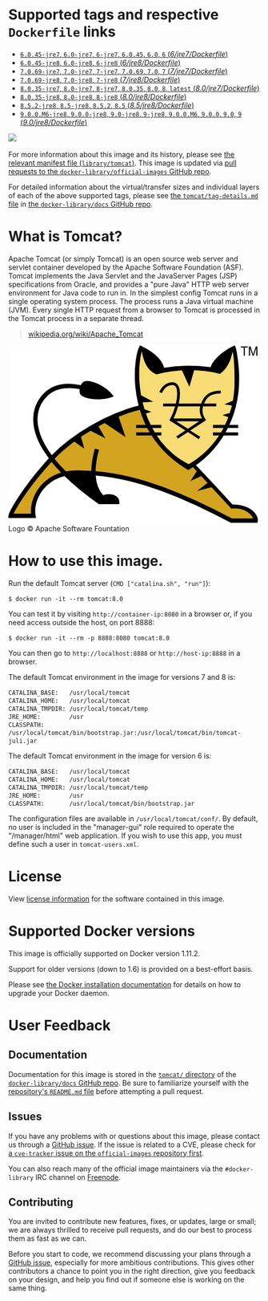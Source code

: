 # Supported tags and respective `Dockerfile` links

-	[`6.0.45-jre7`, `6.0-jre7`, `6-jre7`, `6.0.45`, `6.0`, `6` (*6/jre7/Dockerfile*)](https://github.com/docker-library/tomcat/blob/ec75141e3cb6276b07d66c16042152e2d4de119c/6/jre7/Dockerfile)
-	[`6.0.45-jre8`, `6.0-jre8`, `6-jre8` (*6/jre8/Dockerfile*)](https://github.com/docker-library/tomcat/blob/ec75141e3cb6276b07d66c16042152e2d4de119c/6/jre8/Dockerfile)
-	[`7.0.69-jre7`, `7.0-jre7`, `7-jre7`, `7.0.69`, `7.0`, `7` (*7/jre7/Dockerfile*)](https://github.com/docker-library/tomcat/blob/ec75141e3cb6276b07d66c16042152e2d4de119c/7/jre7/Dockerfile)
-	[`7.0.69-jre8`, `7.0-jre8`, `7-jre8` (*7/jre8/Dockerfile*)](https://github.com/docker-library/tomcat/blob/ec75141e3cb6276b07d66c16042152e2d4de119c/7/jre8/Dockerfile)
-	[`8.0.35-jre7`, `8.0-jre7`, `8-jre7`, `8.0.35`, `8.0`, `8`, `latest` (*8.0/jre7/Dockerfile*)](https://github.com/docker-library/tomcat/blob/d08341e2ed934abd7ff1baa0c26d6eac4f45f73a/8.0/jre7/Dockerfile)
-	[`8.0.35-jre8`, `8.0-jre8`, `8-jre8` (*8.0/jre8/Dockerfile*)](https://github.com/docker-library/tomcat/blob/d08341e2ed934abd7ff1baa0c26d6eac4f45f73a/8.0/jre8/Dockerfile)
-	[`8.5.2-jre8`, `8.5-jre8`, `8.5.2`, `8.5` (*8.5/jre8/Dockerfile*)](https://github.com/docker-library/tomcat/blob/d08341e2ed934abd7ff1baa0c26d6eac4f45f73a/8.5/jre8/Dockerfile)
-	[`9.0.0.M6-jre8`, `9.0.0-jre8`, `9.0-jre8`, `9-jre8`, `9.0.0.M6`, `9.0.0`, `9.0`, `9` (*9.0/jre8/Dockerfile*)](https://github.com/docker-library/tomcat/blob/d08341e2ed934abd7ff1baa0c26d6eac4f45f73a/9.0/jre8/Dockerfile)

[![](https://badge.imagelayers.io/tomcat:latest.svg)](https://imagelayers.io/?images=tomcat:6.0.45-jre7,tomcat:6.0.45-jre8,tomcat:7.0.69-jre7,tomcat:7.0.69-jre8,tomcat:8.0.35-jre7,tomcat:8.0.35-jre8,tomcat:8.5.2-jre8,tomcat:9.0.0.M6-jre8)

For more information about this image and its history, please see [the relevant manifest file (`library/tomcat`)](https://github.com/docker-library/official-images/blob/master/library/tomcat). This image is updated via [pull requests to the `docker-library/official-images` GitHub repo](https://github.com/docker-library/official-images/pulls?q=label%3Alibrary%2Ftomcat).

For detailed information about the virtual/transfer sizes and individual layers of each of the above supported tags, please see [the `tomcat/tag-details.md` file](https://github.com/docker-library/docs/blob/master/tomcat/tag-details.md) in [the `docker-library/docs` GitHub repo](https://github.com/docker-library/docs).

# What is Tomcat?

Apache Tomcat (or simply Tomcat) is an open source web server and servlet container developed by the Apache Software Foundation (ASF). Tomcat implements the Java Servlet and the JavaServer Pages (JSP) specifications from Oracle, and provides a "pure Java" HTTP web server environment for Java code to run in. In the simplest config Tomcat runs in a single operating system process. The process runs a Java virtual machine (JVM). Every single HTTP request from a browser to Tomcat is processed in the Tomcat process in a separate thread.

> [wikipedia.org/wiki/Apache_Tomcat](https://en.wikipedia.org/wiki/Apache_Tomcat)

![logo](https://raw.githubusercontent.com/docker-library/docs/8e31eb93a02d504d0cfe1da435aa31b377fc627d/tomcat/logo.png)Logo &copy; Apache Software Fountation

# How to use this image.

Run the default Tomcat server (`CMD ["catalina.sh", "run"]`):

```console
$ docker run -it --rm tomcat:8.0
```

You can test it by visiting `http://container-ip:8080` in a browser or, if you need access outside the host, on port 8888:

```console
$ docker run -it --rm -p 8888:8080 tomcat:8.0
```

You can then go to `http://localhost:8888` or `http://host-ip:8888` in a browser.

The default Tomcat environment in the image for versions 7 and 8 is:

	CATALINA_BASE:   /usr/local/tomcat
	CATALINA_HOME:   /usr/local/tomcat
	CATALINA_TMPDIR: /usr/local/tomcat/temp
	JRE_HOME:        /usr
	CLASSPATH:       /usr/local/tomcat/bin/bootstrap.jar:/usr/local/tomcat/bin/tomcat-juli.jar

The default Tomcat environment in the image for version 6 is:

	CATALINA_BASE:   /usr/local/tomcat
	CATALINA_HOME:   /usr/local/tomcat
	CATALINA_TMPDIR: /usr/local/tomcat/temp
	JRE_HOME:        /usr
	CLASSPATH:       /usr/local/tomcat/bin/bootstrap.jar

The configuration files are available in `/usr/local/tomcat/conf/`. By default, no user is included in the "manager-gui" role required to operate the "/manager/html" web application. If you wish to use this app, you must define such a user in `tomcat-users.xml`.

# License

View [license information](https://www.apache.org/licenses/LICENSE-2.0) for the software contained in this image.

# Supported Docker versions

This image is officially supported on Docker version 1.11.2.

Support for older versions (down to 1.6) is provided on a best-effort basis.

Please see [the Docker installation documentation](https://docs.docker.com/installation/) for details on how to upgrade your Docker daemon.

# User Feedback

## Documentation

Documentation for this image is stored in the [`tomcat/` directory](https://github.com/docker-library/docs/tree/master/tomcat) of the [`docker-library/docs` GitHub repo](https://github.com/docker-library/docs). Be sure to familiarize yourself with the [repository's `README.md` file](https://github.com/docker-library/docs/blob/master/README.md) before attempting a pull request.

## Issues

If you have any problems with or questions about this image, please contact us through a [GitHub issue](https://github.com/docker-library/tomcat/issues). If the issue is related to a CVE, please check for [a `cve-tracker` issue on the `official-images` repository first](https://github.com/docker-library/official-images/issues?q=label%3Acve-tracker).

You can also reach many of the official image maintainers via the `#docker-library` IRC channel on [Freenode](https://freenode.net).

## Contributing

You are invited to contribute new features, fixes, or updates, large or small; we are always thrilled to receive pull requests, and do our best to process them as fast as we can.

Before you start to code, we recommend discussing your plans through a [GitHub issue](https://github.com/docker-library/tomcat/issues), especially for more ambitious contributions. This gives other contributors a chance to point you in the right direction, give you feedback on your design, and help you find out if someone else is working on the same thing.
